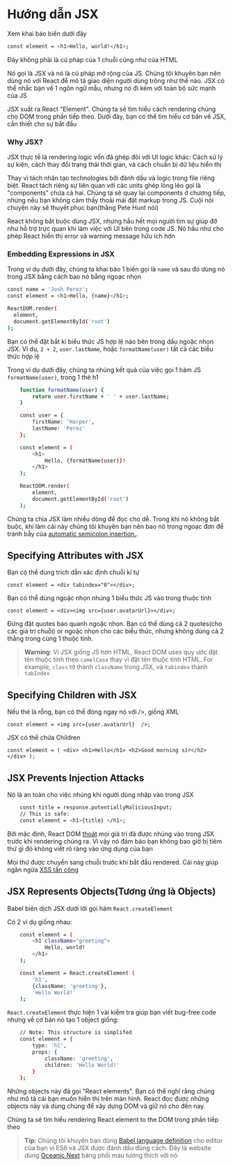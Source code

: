 # Hướng dẫn JSX

Xem khai báo biến dưới đây

```sh 
const element = <h1>Hello, world!</h1>; 
```

Đây không phải là cú pháp của 1 chuỗi cũng như của HTML

Nó gọi là JSX và nó là cú pháp mở rộng của JS. Chúng tôi khuyên bạn nên dùng nó với React để mô tả giao diện người dùng trông như thế nào.
JSX có thể nhắc bạn về 1 ngôn ngữ mẫu, nhưng nó đi kèm với toàn bộ sức mạnh của JS

JSX xuất ra React "Element". Chúng ta sẽ tìm hiểu cách rendering chúng cho DOM trong phần tiếp theo. Dưới đây, bạn có thể tìm hiểu cơ bản về JSX, cần thiết cho sự bắt đầu

### Why JSX?

JSX thực tế là rendering logic vốn đã ghép đôi với UI logic khác: Cách sử lý sự kiện, cách thay đổi trạng thái thời gian, và cách chuẩn bị dữ liệu hiển thị

Thay vì tách nhân tạo technologies bởi đánh dấu và logic trong file riêng biệt. React tách riêng sự liên quan với các units ghép lỏng lẻo gọi là "components" chứa cả hai.
Chúng ta sẽ quay lại components ở chương tiếp, nhưng nếu bạn không cảm thấy thoải mái đặt markup trong JS. Cuội nói chuyện này sẽ thuyết phục bạn(thằng Pete Hunt nói)

React không bắt buộc dùng JSX, nhưng hầu hết mọi người tìm sự giúp đỡ như hỗ trợ trực quan khi làm việc với UI bên trong code JS. Nó hầu như cho phép React hiển thị error và warning message hữu ích hơn

### Embedding Expressions in JSX

Trong ví dụ dưới đây, chúng ta khai báo 1 biến gọi là `name` và sau đó dùng nó trong JSX bằng cách bao nó bằng ngoạc nhọn

``` sh
const name = 'Josh Perez';
const element = <h1>Hello, {name}</h1>;

ReactDOM.render(
  element,
  document.getElementById('root')
);
```
Bạn có thể đặt bất kì biểu thức JS hợp lệ nào bên trong dấu ngoặc nhọn JSX. Ví dụ, `2 + 2`, `user.lastName`, hoặc `formatName(user)`
tất cả các biểu thức hợp lệ

Trong ví dụ dưới đây, chúng ta nhúng kết quả của việc gọi 1 hàm JS `formatName(user)`, trong 1 thẻ h1

``` sh
    function formatName(user) {
        return user.firstName + ' ' + user.lastName;
    }

    const user = {
        firstName: 'Harper',
        lastName: 'Perez'
    };

    const element = (
        <h1>
            Hello, {formatName(user)}!
        </h1>
    );

    ReactDOM.render(
        element,
        document.getElementById('root')
    );
```
Chúng ta chia JSX làm nhiều dòng để đọc cho dễ. Trong khi nó không bắt buộc, khi làm cái này chúng tôi khuyên bạn nên bao nó trong ngoạc đơn để tránh bẫy của [automatic semicolon insertion.](https://stackoverflow.com/questions/2846283/what-are-the-rules-for-javascripts-automatic-semicolon-insertion-asi).

## Specifying Attributes with JSX

Bạn có thể dùng trích dẫn xác định chuỗi kí tự 

`const element = <div tabindex="0"></div>;`

Bạn có thể dùng ngoặc nhọn nhúng 1 biểu thức JS vào trong thuộc tính

`const element = <div><img src={user.avatarUrl}></div>;`

Đừng đặt quotes bao quanh ngoặc nhọn. Bạn có thể dùng cả 2 quotes(cho các giá trị chuỗi) or ngoặc nhọn cho các biểu thức, nhưng không dùng cả 2 thằng trong cùng 1 thuộc tính.

> **Warning**: Vì JSX giống JS hơn HTML, React DOM uses quy ước đặt tên thuộc tính theo `camelCase` thay vì đặt tên thuộc tính HTML. For example, `class` tở thành `className` trong JSX, và `tabindex` thành `tabIndex`

## Specifying Children with JSX

Nếu thẻ là rỗng, bạn có thể đóng ngay nó với />, giống XML

`const element = <img src={user.avatarUrl}  />;`

JSX có thể chứa Children

`const element = (
    <div>
        <h1>Hello</h1>
        <h2>Good morning sir</h2>
    </div>
);`

## JSX Prevents Injection Attacks

Nó là an toàn cho việc nhúng khi người dùng nhập vào trong JSX

```sh
    const title = response.potentiallyMaliciousInput;
    // This is safe:
    const element = <h1>{title} </h1>;
```

Bởi mặc định, React DOM [thoát](https://stackoverflow.com/questions/7381974/which-characters-need-to-be-escaped-on-html) mọi giá trị đã được nhúng vào trong JSX trước khi rendering chúng ra. Vì vậy 
nó đảm bảo bạn không bao giờ bị tiêm thứ gì đó không viết rõ ràng vào ứng dụng của bạn

Mọi thứ được chuyển sang chuỗi trước khi bắt đầu rendered. Cái này giúp ngăn ngừa [XSS tấn công](https://en.wikipedia.org/wiki/Cross-site_scripting)

## JSX Represents Objects(Tương ứng là Objects)

Babel biên dịch JSX dưới lời gọi hàm `React.createElement`

Có 2 ví dụ giống nhau:

```sh
    const element = (
        <h1 className="greeting">
            Hello, world!
        </h1>
    );
```
```sh
    const element = React.createElement (
        'h1',
        {className: 'greeting'},
        'Hello World!'
    );
```

`React.createElement` thực hiện 1 vài kiểm tra giúp bạn viết bug-free code nhưng về cơ bản nó tạo 1 object giống:

```sh
    // Note: This structure is simplifed
    const element = {
        type: 'h1',
        props: {
            className: 'greeting',
            children: 'Hello World!'
        }
    };
```

Những objects này đã gọi "React elements". Bạn có thể nghĩ rằng chúng như mô tả cái bạn muốn hiển thị trên màn hình. React đọc được những objects này và dùng chúng để xây dựng DOM và giữ nó cho đến nay. 

Chúng ta sẽ tìm hiểu rendering React element to the DOM trong phần tiếp theo

> **Tip:** Chúng tôi khuyên bạn dùng [Babel language definition](http://babeljs.io/docs/en/editors/) cho editor của bạn vì ES6 và JSX
được đánh dấu đúng cách. Đây là website dùng [Oceanic Next](https://labs.voronianski.com/oceanic-next-color-scheme/) bảng phối màu tương thích với nó


